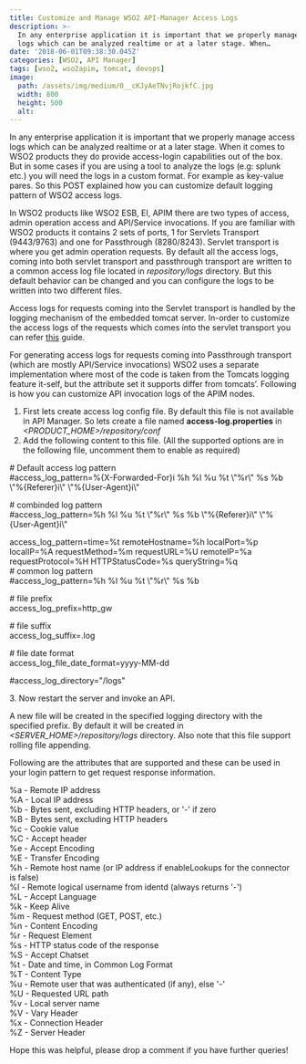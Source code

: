 ```yaml
---
title: Customize and Manage WSO2 API-Manager Access Logs
description: >-
  In any enterprise application it is important that we properly manage access
  logs which can be analyzed realtime or at a later stage. When…
date: '2018-06-01T09:38:30.045Z'
categories: [WSO2, API Manager]
tags: [wso2, wso2apim, tomcat, devops]
image:
  path: /assets/img/medium/0__cKJyAeTNvjRojkfC.jpg
  width: 800
  height: 500
  alt: 
---
```

In any enterprise application it is important that we properly manage access logs which can be analyzed realtime or at a later stage. When it comes to WSO2 products they do provide access-login capabilities out of the box. But in some cases if you are using a tool to analyze the logs (e.g: splunk etc.) you will need the logs in a custom format. For example as key-value pares. So this POST explained how you can customize default logging pattern of WSO2 access logs.

In WSO2 products like WSO2 ESB, EI, APIM there are two types of access, admin operation access and API/Service invocations. If you are familiar with WSO2 products it contains 2 sets of ports, 1 for Servlets Transport (9443/9763) and one for Passthrough (8280/8243). Servlet transport is where you get admin operation requests. By default all the access logs, coming into both servlet transport and passthrough transport are written to a common access log file located in _repository/logs_ directory. But this default behavior can be changed and you can configure the logs to be written into two different files.

Access logs for requests coming into the Servlet transport is handled by the logging mechanism of the embedded tomcat server. In-order to customize the access logs of the requests which comes into the servlet transport you can refer [this](https://docs.wso2.com/display/ADMIN44x/HTTP+Access+Logging) guide.

For generating access logs for requests coming into Passthrough transport (which are mostly API/Service invocations) WSO2 uses a separate implementation where most of the code is taken from the Tomcats logging feature it-self, but the attribute set it supports differ from tomcats’. Following is how you can customize API invocation logs of the APIM nodes.

1.  First lets create access log config file. By default this file is not available in API Manager. So lets create a file named **access-log.properties** in _<PRODUCT\_HOME>/repository/conf_
2.  Add the following content to this file. (All the supported options are in the following file, uncomment them to enable as required)

\# Default access log pattern  
#access\_log\_pattern=%{X-Forwarded-For}i %h %l %u %t \\"%r\\" %s %b \\"%{Referer}i\\" \\"%{User-Agent}i\\"

\# combinded log pattern  
#access\_log\_pattern=%h %l %u %t \\"%r\\" %s %b \\"%{Referer}i\\" \\"%{User-Agent}i\\"

access\_log\_pattern=time=%t remoteHostname=%h localPort=%p localIP=%A requestMethod=%m requestURL=%U remoteIP=%a requestProtocol=%H HTTPStatusCode=%s queryString=%q  
\# common log pattern  
#access\_log\_pattern=%h %l %u %t \\"%r\\" %s %b

\# file prefix  
access\_log\_prefix=http\_gw

\# file suffix  
access\_log\_suffix=.log

\# file date format  
access\_log\_file\_date\_format=yyyy-MM-dd

#access\_log\_directory="/logs"

3\. Now restart the server and invoke an API.

A new file will be created in the specified logging directory with the specified prefix. By default it will be created in _<SERVER\_HOME>/repository/logs_ directory. Also note that this file support rolling file appending.

Following are the attributes that are supported and these can be used in your login pattern to get request response information.

%a - Remote IP address  
%A - Local IP address  
%b - Bytes sent, excluding HTTP headers, or '-' if zero  
%B - Bytes sent, excluding HTTP headers  
%c - Cookie value  
%C - Accept header  
%e - Accept Encoding  
%E - Transfer Encoding  
%h - Remote host name (or IP address if enableLookups for the connector is false)  
%l - Remote logical username from identd (always returns '-')  
%L - Accept Language  
%k - Keep Alive  
%m - Request method (GET, POST, etc.)  
%n - Content Encoding  
%r - Request Element  
%s - HTTP status code of the response  
%S - Accept Chatset  
%t - Date and time, in Common Log Format  
%T - Content Type  
%u - Remote user that was authenticated (if any), else '-'  
%U - Requested URL path  
%v - Local server name  
%V - Vary Header  
%x - Connection Header  
%Z - Server Header

Hope this was helpful, please drop a comment if you have further queries!
